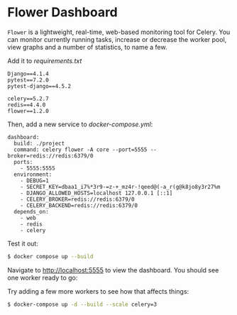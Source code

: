 # Flower Dashboard

`Flower` is a lightweight, real-time, web-based monitoring tool for Celery. You can monitor currently running  tasks, increase or decrease the worker pool, view graphs and a number of statistics, to name a few.

Add it to *requirements.txt*

```
Django==4.1.4
pytest==7.2.0
pytest-django==4.5.2

celery==5.2.7
redis==4.4.0
flower==1.2.0
```

Then, add a new service to *docker-compose.yml*:

```
dashboard:
  build: ./project
  command: celery flower -A core --port=5555 --broker=redis://redis:6379/0
  ports:
    - 5555:5555
  environment:
    - DEBUG=1
    - SECRET_KEY=dbaa1_i7%*3r9-=z-+_mz4r-!qeed@(-a_r(g@k8jo8y3r27%m
    - DJANGO_ALLOWED_HOSTS=localhost 127.0.0.1 [::1]
    - CELERY_BROKER=redis://redis:6379/0
    - CELERY_BACKEND=redis://redis:6379/0
  depends_on:
    - web
    - redis
    - celery
```

Test it out:

```bash
$ docker compose up --build
```

Navigate to [http://localhost:5555](http://localhost:5555) to view the dashboard. You should see one worker ready to go:


Try adding a few more workers to see how that affects things:


```bash
$ docker-compose up -d --build --scale celery=3
```